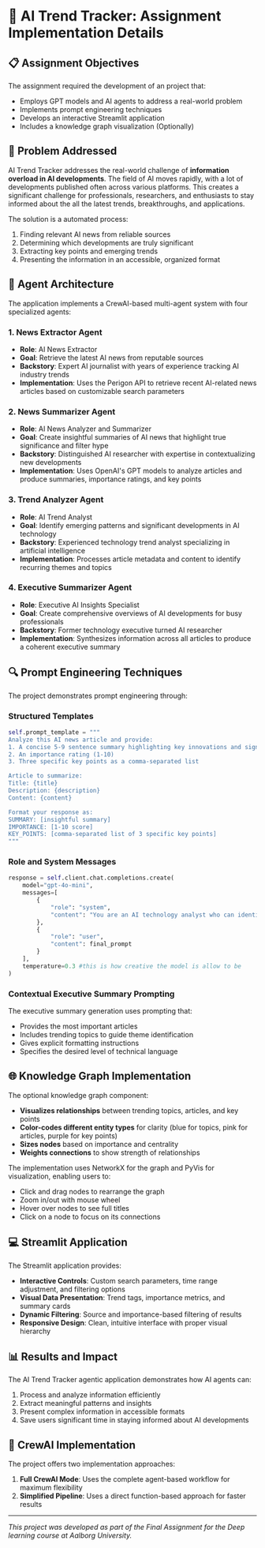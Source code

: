 # 📝 AI Trend Tracker: Assignment Implementation Details

## 📋 Assignment Objectives

The assignment required the development of an project that:
- Employs GPT models and AI agents to address a real-world problem
- Implements prompt engineering techniques
- Develops an interactive Streamlit application
- Includes a knowledge graph visualization (Optionally)

## 🎯 Problem Addressed

AI Trend Tracker addresses the real-world challenge of **information overload in AI developments**. The field of AI moves rapidly, with a lot of developments published often across various platforms. This creates a significant challenge for professionals, researchers, and enthusiasts to stay informed about the all the latest trends, breakthroughs, and applications.

The solution is a automated process:
1. Finding relevant AI news from reliable sources
2. Determining which developments are truly significant
3. Extracting key points and emerging trends
4. Presenting the information in an accessible, organized format

## 🧩 Agent Architecture

The application implements a CrewAI-based multi-agent system with four specialized agents:

### 1. News Extractor Agent
- **Role**: AI News Extractor
- **Goal**: Retrieve the latest AI news from reputable sources
- **Backstory**: Expert AI journalist with years of experience tracking AI industry trends
- **Implementation**: Uses the Perigon API to retrieve recent AI-related news articles based on customizable search parameters

### 2. News Summarizer Agent
- **Role**: AI News Analyzer and Summarizer
- **Goal**: Create insightful summaries of AI news that highlight true significance and filter hype
- **Backstory**: Distinguished AI researcher with expertise in contextualizing new developments
- **Implementation**: Uses OpenAI's GPT models to analyze articles and produce summaries, importance ratings, and key points

### 3. Trend Analyzer Agent
- **Role**: AI Trend Analyst
- **Goal**: Identify emerging patterns and significant developments in AI technology
- **Backstory**: Experienced technology trend analyst specializing in artificial intelligence
- **Implementation**: Processes article metadata and content to identify recurring themes and topics

### 4. Executive Summarizer Agent
- **Role**: Executive AI Insights Specialist
- **Goal**: Create comprehensive overviews of AI developments for busy professionals
- **Backstory**: Former technology executive turned AI researcher
- **Implementation**: Synthesizes information across all articles to produce a coherent executive summary

## 🔍 Prompt Engineering Techniques

The project demonstrates prompt engineering through:

### Structured Templates
```python
self.prompt_template = """
Analyze this AI news article and provide:
1. A concise 5-9 sentence summary highlighting key innovations and significance
2. An importance rating (1-10)
3. Three specific key points as a comma-separated list

Article to summarize:
Title: {title}
Description: {description}
Content: {content}

Format your response as:
SUMMARY: [insightful summary]
IMPORTANCE: [1-10 score]
KEY_POINTS: [comma-separated list of 3 specific key points]
"""
```

### Role and System Messages
```python
response = self.client.chat.completions.create(
    model="gpt-4o-mini",
    messages=[
        {
            "role": "system",
            "content": "You are an AI technology analyst who can identify significant developments and summarize them concisely."
        },
        {
            "role": "user",
            "content": final_prompt
        }
    ],
    temperature=0.3 #this is how creative the model is allow to be
)
```

### Contextual Executive Summary Prompting
The executive summary generation uses prompting that:
- Provides the most important articles
- Includes trending topics to guide theme identification
- Gives explicit formatting instructions
- Specifies the desired level of technical language

## 🌐 Knowledge Graph Implementation

The optional knowledge graph component:

- **Visualizes relationships** between trending topics, articles, and key points
- **Color-codes different entity types** for clarity (blue for topics, pink for articles, purple for key points)
- **Sizes nodes** based on importance and centrality
- **Weights connections** to show strength of relationships

The implementation uses NetworkX for the graph and PyVis for visualization, enabling users to:
- Click and drag nodes to rearrange the graph
- Zoom in/out with mouse wheel
- Hover over nodes to see full titles
- Click on a node to focus on its connections

## 💻 Streamlit Application

The Streamlit application provides:

- **Interactive Controls**: Custom search parameters, time range adjustment, and filtering options
- **Visual Data Presentation**: Trend tags, importance metrics, and summary cards
- **Dynamic Filtering**: Source and importance-based filtering of results
- **Responsive Design**: Clean, intuitive interface with proper visual hierarchy

## 📊 Results and Impact

The AI Trend Tracker agentic application demonstrates how AI agents can:
1. Process and analyze information efficiently
2. Extract meaningful patterns and insights
3. Present complex information in accessible formats
4. Save users significant time in staying informed about AI developments

## 🔄 CrewAI Implementation

The project offers two implementation approaches:

1. **Full CrewAI Mode**: Uses the complete agent-based workflow for maximum flexibility
2. **Simplified Pipeline**: Uses a direct function-based approach for faster results

---

*This project was developed as part of the Final Assignment for the Deep learning course at Aalborg University.*